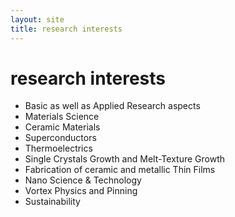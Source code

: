 ```yaml
---
layout: site
title: research interests
---
```


# research interests

* Basic as well as Applied Research aspects
* Materials Science
* Ceramic Materials
* Superconductors
* Thermoelectrics
* Single Crystals Growth and Melt-Texture Growth
* Fabrication of ceramic and metallic Thin Films
* Nano Science & Technology
* Vortex Physics and Pinning
* Sustainability

